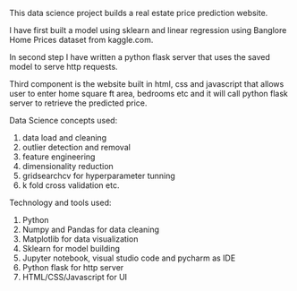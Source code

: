 This data science project builds a real estate price prediction website. 

I have first built a model using sklearn and linear regression using Banglore Home Prices dataset from kaggle.com. 

In second step I have written a python flask server that uses the saved model to serve http requests. 

Third component is the website built in html, css and javascript that allows user to enter home square ft area, bedrooms etc and it will call python flask server to retrieve the predicted price. 

Data Science concepts used:
 1. data load and cleaning
 2. outlier detection and removal
 3. feature engineering
 4. dimensionality reduction
 5. gridsearchcv for hyperparameter tunning
 6. k fold cross validation etc.
 
Technology and tools used:
 1. Python
 2. Numpy and Pandas for data cleaning
 3. Matplotlib for data visualization
 4. Sklearn for model building
 5. Jupyter notebook, visual studio code and pycharm as IDE
 6. Python flask for http server
 7. HTML/CSS/Javascript for UI
